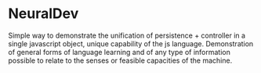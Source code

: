 # NeuralDev

Simple way to demonstrate the unification of persistence + controller in a single javascript object, unique capability of the js language.
Demonstration of general forms of language learning and of any type of information possible to relate to the senses or feasible capacities of the machine.
